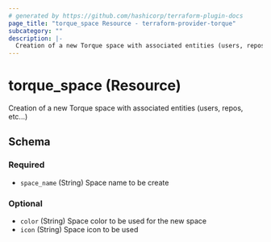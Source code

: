 ```yaml
---
# generated by https://github.com/hashicorp/terraform-plugin-docs
page_title: "torque_space Resource - terraform-provider-torque"
subcategory: ""
description: |-
  Creation of a new Torque space with associated entities (users, repos, etc...)
---
```


# torque_space (Resource)

Creation of a new Torque space with associated entities (users, repos, etc...)



<!-- schema generated by tfplugindocs -->
## Schema

### Required

- `space_name` (String) Space name to be create

### Optional

- `color` (String) Space color to be used for the new space
- `icon` (String) Space icon to be used
